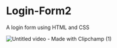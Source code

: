 # Login-Form2
A login form using HTML and CSS

![Untitled video - Made with Clipchamp (1)](https://user-images.githubusercontent.com/108008599/233112397-eff21ea5-ad3a-4272-aab3-8308cbb6e5ae.gif)
